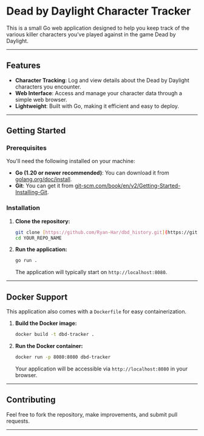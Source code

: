 # Dead by Daylight Character Tracker

This is a small Go web application designed to help you keep track of the various killer characters you've played against in the game Dead by Daylight.

---

## Features

* **Character Tracking**: Log and view details about the Dead by Daylight characters you encounter.
* **Web Interface**: Access and manage your character data through a simple web browser.
* **Lightweight**: Built with Go, making it efficient and easy to deploy.

---

## Getting Started

### Prerequisites

You'll need the following installed on your machine:

* **Go (1.20 or newer recommended)**: You can download it from [golang.org/doc/install](https://golang.org/doc/install).
* **Git**: You can get it from [git-scm.com/book/en/v2/Getting-Started-Installing-Git](https://git-scm.com/book/en/v2/Getting-Started-Installing-Git).

### Installation

1.  **Clone the repository:**

    ```bash
    git clone [https://github.com/Ryan-Har/dbd_history.git](https://github.com/Ryan-Har/dbd_history.git)
    cd YOUR_REPO_NAME
    ```

2.  **Run the application:**

    ```bash
    go run .
    ```

    The application will typically start on `http://localhost:8080`.

---

## Docker Support

This application also comes with a `Dockerfile` for easy containerization.

1.  **Build the Docker image:**

    ```bash
    docker build -t dbd-tracker .
    ```

2.  **Run the Docker container:**

    ```bash
    docker run -p 8080:8080 dbd-tracker
    ```

    Your application will be accessible via `http://localhost:8080` in your browser.

---

## Contributing

Feel free to fork the repository, make improvements, and submit pull requests.

---